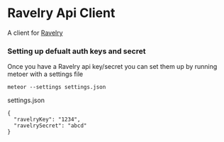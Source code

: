 # Ravelry Api Client

A client for [Ravelry](http://www.ravelry.com)

### Setting up defualt auth keys and secret

Once you have a Ravelry api key/secret you can set them up by running metoer with a settings file

```
meteor --settings settings.json
```


settings.json
```
{
  "ravelryKey": "1234",
  "ravelrySecret": "abcd"
}
```